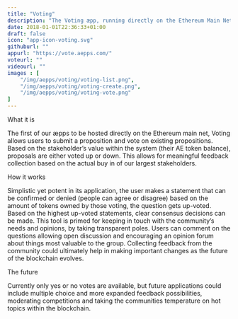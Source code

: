 ```yaml
---
title: "Voting"
description: "The Voting æpp, running directly on the Ethereum Main Net, allows you to propose something and then put it to a yes or no vote within the community. This lets shareholders express meaningful opinions that can potentially change the system itself."
date: 2018-01-01T22:36:33+01:00
draft: false
icon: "app-icon-voting.svg"
githuburl: ""
appurl: "https://vote.aepps.com/"
voteurl: ""
videourl: ""
images : [
	"/img/aepps/voting/voting-list.png",
	"/img/aepps/voting/voting-create.png",
	"/img/aepps/voting/voting-vote.png"
]
---
```


<p class="question">What it is</p>
<p class="answer">
The first of our æpps to be hosted directly on the Ethereum main net, Voting allows users to submit a proposition and vote on existing propositions. Based on the stakeholder’s value within the system (their AE token balance), proposals are either voted up or down. This allows for meaningful feedback collection based on the actual buy in of our largest stakeholders.</p>

<p class="question">How it works</p>
<p class="answer">Simplistic yet potent in its application, the user makes a statement that can be confirmed or denied (people can agree or disagree) based on the amount of tokens owned by those voting, the question gets up-voted. Based on the highest up-voted statements, clear consensus decisions can be made.
This tool is primed for keeping in touch with the community’s needs and opinions, by taking transparent poles. Users can comment on the questions allowing open discussion and encouraging an opinion forum about things most valuable to the group. Collecting feedback from the community could ultimately help in making important changes as the future of the blockchain evolves.</p>

<p class="question">The future</p>
<p class="answer">Currently only yes or no votes are available, but future applications could include multiple choice and more expanded feedback possibilities, moderating competitions and taking the communities temperature on hot topics within the blockchain.</p>
